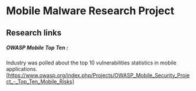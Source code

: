 # Mobile Malware Research Project

## Research links

##### OWASP Mobile Top Ten  :
Industry was polled about the top 10 vulnerabilities statistics in mobile applications.
[https://www.owasp.org/index.php/Projects/OWASP_Mobile_Security_Project_-_Top_Ten_Mobile_Risks]
